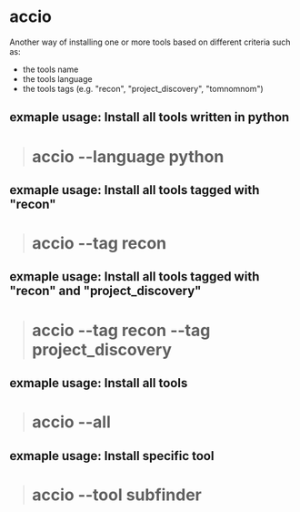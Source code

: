 # accio
 
 Another way of installing one or more tools based on different criteria such as:
 - the tools name
 - the tools language
 - the tools tags (e.g. "recon", "project_discovery", "tomnomnom")

## exmaple usage: Install all tools written in python
> # accio --language python
 
## exmaple usage: Install all tools tagged with "recon"
> # accio --tag recon

## exmaple usage: Install all tools tagged with "recon" and "project_discovery"
> # accio --tag recon --tag project_discovery

## exmaple usage: Install all tools
> # accio --all

## exmaple usage: Install specific tool
> # accio --tool subfinder